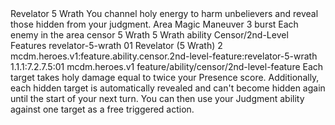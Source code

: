 <ability>
  <name>Revelator</name>
  <cost>5 Wrath</cost>
  <flavor>You channel holy energy to harm unbelievers and reveal those hidden from your judgment.</flavor>
  <keywords>
    <keyword>Area</keyword>
    <keyword>Magic</keyword>
  </keywords>
  <type>Maneuver</type>
  <distance>3 burst</distance>
  <target>Each enemy in the area</target>
  <metadata>
    <class>censor</class>
    <cost>5 Wrath</cost>
    <cost_amount>5</cost_amount>
    <cost_resource>Wrath</cost_resource>
    <feature_type>ability</feature_type>
    <file_dpath>Censor/2nd-Level Features</file_dpath>
    <item_id>revelator-5-wrath</item_id>
    <item_index>01</item_index>
    <item_name>Revelator (5 Wrath)</item_name>
    <level>2</level>
    <scc>mcdm.heroes.v1:feature.ability.censor.2nd-level-feature:revelator-5-wrath</scc>
    <scdc>1.1.1:7.2.7.5:01</scdc>
    <source>mcdm.heroes.v1</source>
    <type>feature/ability/censor/2nd-level-feature</type>
  </metadata>
  <effects>
    <effect type="mundane">Each target takes holy damage equal to twice your Presence score. Additionally, each hidden target is automatically revealed and can&apos;t become hidden again until the start of your next turn. You can then use your Judgment ability against one target as a free triggered action.</effect>
  </effects>
</ability>
